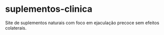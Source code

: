 # suplementos-clinica
Site de suplementos naturais com foco em ejaculação precoce sem efeitos colaterais.
